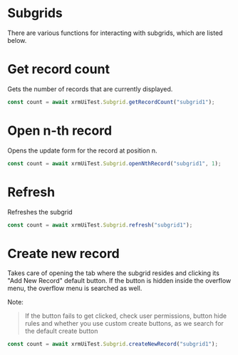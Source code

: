 # Subgrids
There are various functions for interacting with subgrids, which are listed below.

# Get record count
Gets the number of records that are currently displayed.

```javascript
const count = await xrmUiTest.Subgrid.getRecordCount("subgrid1");
```

# Open n-th record
Opens the update form for the record at position n.

```javascript
const count = await xrmUiTest.Subgrid.openNthRecord("subgrid1", 1);
```

# Refresh
Refreshes the subgrid

```javascript
const count = await xrmUiTest.Subgrid.refresh("subgrid1");
```

# Create new record
Takes care of opening the tab where the subgrid resides and clicking its "Add New Record" default button.
If the button is hidden inside the overflow menu, the overflow menu is searched as well.

Note:
> If the button fails to get clicked, check user permissions, button hide rules and whether you use custom create buttons, as we search for the default create button

```javascript
const count = await xrmUiTest.Subgrid.createNewRecord("subgrid1");
```